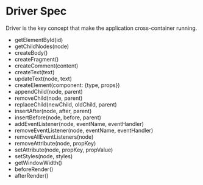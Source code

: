 # Driver Spec

Driver is the key concept that make the application cross-container running.

* getElementById(id)
* getChildNodes(node)
* createBody()
* createFragment()
* createComment(content)
* createText(text)
* updateText(node, text)
* createElement(component: {type, props})
* appendChild(node, parent)
* removeChild(node, parent)
* replaceChild(newChild, oldChild, parent)
* insertAfter(node, after, parent)
* insertBefore(node, before, parent)
* addEventListener(node, eventName, eventHandler)
* removeEventListener(node, eventName, eventHandler)
* removeAllEventListeners(node)
* removeAttribute(node, propKey)
* setAttribute(node, propKey, propValue)
* setStyles(node, styles)
* getWindowWidth()
* beforeRender()
* afterRender()
